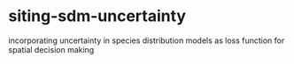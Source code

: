 # siting-sdm-uncertainty
incorporating uncertainty in species distribution models as loss function for spatial decision making
